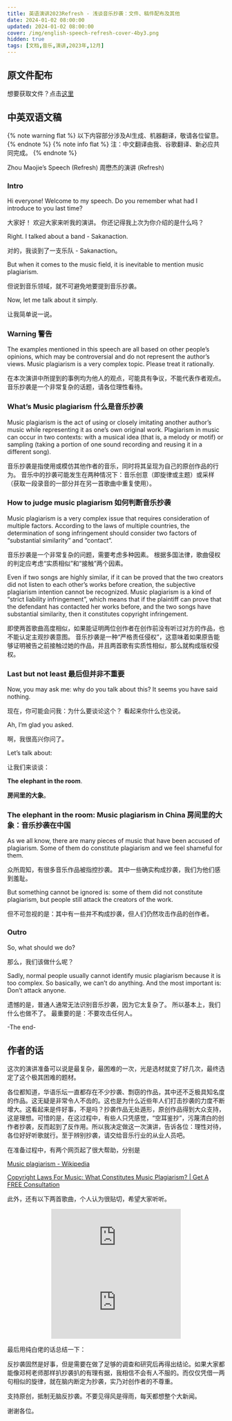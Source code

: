 ```yaml
---
title: 英语演讲2023Refresh - 浅谈音乐抄袭：文件、稿件配布及其他
date: 2024-01-02 08:00:00
updated: 2024-01-02 08:00:00
cover: /img/english-speech-refresh-cover-4by3.png
hidden: true
tags: [文档,音乐,演讲,2023年,12月]
---
```


## 原文件配布

想要获取文件？点击[这里](/file/英语演讲2023_Refresh.zip)

## 中英双语文稿

{% note warning flat %}
以下内容部分涉及AI生成、机器翻译，敬请各位留意。
{% endnote %}
{% note info flat %}
注：中文翻译由我、谷歌翻译、新必应共同完成。
{% endnote %}

Zhou Maojie’s Speech (Refresh)
周懋杰的演讲 (Refresh)

### Intro

Hi everyone! Welcome to my speech. Do you remember what had I introduce to you last time?

大家好！ 欢迎大家来听我的演讲。 你还记得我上次为你介绍的是什么吗？

Right. I talked about a band - Sakanaction.

对的，我谈到了一支乐队 - Sakanaction。

But when it comes to the music field, it is inevitable to mention music plagiarism.

但说到音乐领域，就不可避免地要提到音乐抄袭。

Now, let me talk about it simply.

让我简单说一说。

### Warning 警告

The examples mentioned in this speech are all based on other people’s opinions, which may be controversial and do not represent the author’s views. Music plagiarism is a very complex topic. Please treat it rationally.

在本次演讲中所提到的事例均为他人的观点，可能具有争议，不能代表作者观点。音乐抄袭是一个非常复杂的话题，请各位理性看待。

### What’s Music plagiarism 什么是音乐抄袭

Music plagiarism is the act of using or closely imitating another author’s music while representing it as one’s own original work. Plagiarism in music can occur in two contexts: with a musical idea (that is, a melody or motif) or sampling (taking a portion of one sound recording and reusing it in a different song).

音乐抄袭是指使用或模仿其他作者的音乐，同时将其呈现为自己的原创作品的行为。 音乐中的抄袭可能发生在两种情况下：音乐创意（即旋律或主题）或采样（获取一段录音的一部分并在另一首歌曲中重复使用）。

### How to judge music plagiarism 如何判断音乐抄袭

Music plagiarism is a very complex issue that requires consideration of multiple factors. According to the laws of multiple countries, the determination of song infringement should consider two factors of “substantial similarity” and “contact”.

音乐抄袭是一个非常复杂的问题，需要考虑多种因素。 根据多国法律，歌曲侵权的判定应考虑“实质相似”和“接触”两个因素。

Even if two songs are highly similar, if it can be proved that the two creators did not listen to each other’s works before creation, the subjective plagiarism intention cannot be recognized. Music plagiarism is a kind of “strict liability infringement”, which means that if the plaintiff can prove that the defendant has contacted her works before, and the two songs have substantial similarity, then it constitutes copyright infringement.

即使两首歌曲高度相似，如果能证明两位创作者在创作前没有听过对方的作品，也不能认定主观抄袭意图。 音乐抄袭是一种“严格责任侵权”，这意味着如果原告能够证明被告之前接触过她的作品，并且两首歌有实质性相似，那么就构成版权侵权。

### Last but not least 最后但并非不重要

Now, you may ask me: why do you talk about this? It seems you have said nothing.

现在，你可能会问我：为什么要谈论这个？ 看起来你什么也没说。

Ah, I’m glad you asked.

啊，我很高兴你问了。

Let’s talk about:

让我们来谈谈：

**The elephant in the room**.

**房间里的大象**。

### The elephant in the room: Music plagiarism in China 房间里的大象：音乐抄袭在中国

As we all know, there are many pieces of music that have been accused of plagiarism. Some of them do constitute plagiarism and we feel shameful for them.

众所周知，有很多音乐作品被指控抄袭。 其中一些确实构成抄袭，我们为他们感到羞耻。

But something cannot be ignored is: some of them did not constitute plagiarism, but people still attack the creators of the work.

但不可忽视的是：其中有一些并不构成抄袭，但人们仍然攻击作品的创作者。

### Outro

So, what should we do?

那么，我们该做什么呢？

Sadly, normal people usually cannot identify music plagiarism because it is too complex. So basically, we can’t do anything. And the most important is: Don’t attack anyone.

遗憾的是，普通人通常无法识别音乐抄袭，因为它太复杂了。 所以基本上，我们什么也做不了。 最重要的是：不要攻击任何人。

-The end-

## 作者的话

这次的演讲准备可以说是最复杂，最困难的一次，光是选材就变了好几次，最终选定了这个极其困难的题材。

各位都知道，华语乐坛一直都存在不少抄袭、剽窃的作品，其中还不乏极具知名度的作品。这无疑是非常令人不齿的。这也是为什么近些年人们打击抄袭的力度不断增大。这看起来是件好事，不是吗？抄袭作品无处遁形，原创作品得到大众支持，这是理想。可惜的是，在这过程中，有些人只凭感觉，“空耳鉴抄”，污蔑清白的创作者抄袭，反而起到了反作用。所以我决定做这一次演讲，告诉各位：理性对待，各位好好听歌就行。至于辨别抄袭，请交给音乐行业的从业人员吧。

在准备过程中，有两个网页起了很大帮助，分别是

[Music plagiarism - Wikipedia](https://en.wikipedia.org/wiki/Music_plagiarism)

[Copyright Laws For Music: What Constitutes Music Plagiarism? | Get A FREE Consultation](https://www.paulandpaul.com/copyright-laws-for-music-what-constitutes-music-plagiarism/)

此外，还有以下两首歌曲，个人认为很贴切，希望大家听听。

<div align=center class="aspect-ratio">
    <iframe src="https://player.bilibili.com/player.html?bvid=BV1wW411n771&page=1&high_quality=1&danmaku=0&autoplay=0"
    scrolling="no"
    border="0"
    frameborder="no"
    framespacing="0"
    high_quality=1
    danmaku=1
    allowfullscreen="true">
    </iframe>
</div>

<div align=center class="aspect-ratio">
    <iframe src="https://player.bilibili.com/player.html?bvid=BV11x411H7UY&page=1&high_quality=1&danmaku=0&autoplay=0"
    scrolling="no"
    border="0"
    frameborder="no"
    framespacing="0"
    high_quality=1
    danmaku=1
    allowfullscreen="true">
    </iframe>
</div>

最后用纯白佬的话总结一下：

反抄袭固然是好事，但是需要在做了足够的调查和研究后再得出结论。如果大家都能像邓柯老师那样扒抄袭扒的有理有据，我相信不会有人不服的。而仅仅凭借一两句相似的旋律，就在脑内断定为抄袭，实乃对创作者的不尊重。

支持原创，抵制无脑反抄袭。不要见得风是得雨，每天都想整个大新闻。

谢谢各位。
